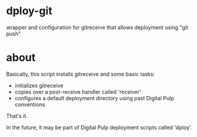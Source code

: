 dploy-git
=========

wrapper and configuration for gitreceive that allows deployment using "git push"

about
=====

Basically, this script installs gitreceive and some basic tasks:
  * initializes gitreceive
  * copies over a post-receive handler called 'receiver'
  * configures a default deployment directory using past Digital Pulp conventions
  
That's it.

In the future, it may be part of Digital Pulp deployment scripts called 'dploy'.

